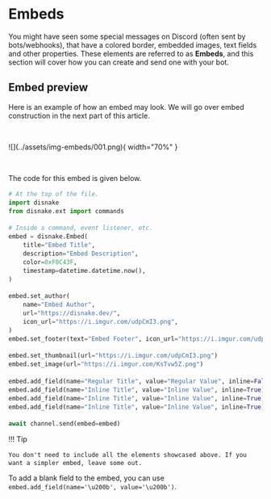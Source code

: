 # Embeds

You might have seen some special messages on Discord (often sent by bots/webhooks), that have a colored border, embedded images, text fields and other properties. These elements are referred to as **Embeds**, and this section will cover how you can create and send one with your bot.

## Embed preview

Here is an example of how an embed may look. We will go over embed construction in the next part of this article.

<br>
    <p align = "left">
        ![](../assets/img-embeds/001.png){ width="70%" }
    </p>
<br>

The code for this embed is given below.

``` python linenums="1" title="main.py"
# At the top of the file.
import disnake
from disnake.ext import commands

# Inside a command, event listener, etc.
embed = disnake.Embed(
    title="Embed Title",
    description="Embed Description",
    color=0xF0C43F,
    timestamp=datetime.datetime.now(),
)

embed.set_author(
    name="Embed Author",
    url="https://disnake.dev/",
    icon_url="https://i.imgur.com/udpCmI3.png",
)
embed.set_footer(text="Embed Footer", icon_url="https://i.imgur.com/udpCmI3.png")

embed.set_thumbnail(url="https://i.imgur.com/udpCmI3.png")
embed.set_image(url="https://i.imgur.com/KsTvw5Z.png")

embed.add_field(name="Regular Title", value="Regular Value", inline=False)
embed.add_field(name="Inline Title", value="Inline Value", inline=True)
embed.add_field(name="Inline Title", value="Inline Value", inline=True)
embed.add_field(name="Inline Title", value="Inline Value", inline=True)

await channel.send(embed=embed)
```

!!! Tip

    You don't need to include all the elements showcased above. If you want a simpler embed, leave some out.

To add a blank field to the embed, you can use `embed.add_field(name='\u200b', value='\u200b')`.